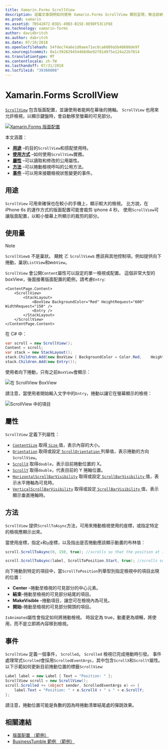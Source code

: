```yaml
---
title: Xamarin.Forms ScrollView
description: 這篇文章說明如何使用 Xamarin.Forms ScrollView 類別呈現，無法容納在一個畫面上，而且具有內容挪出空間的鍵盤配置。
ms.prod: xamarin
ms.assetid: 7B542872-B3D1-49B3-B15E-0E98F53C1F6E
ms.technology: xamarin-forms
author: davidbritch
ms.author: dabritch
ms.date: 07/10/2018
ms.openlocfilehash: 54fdec74a6e1d0aee71ec0ca6809a5b40680de9f
ms.sourcegitcommit: 0a1c392829454468dbe92f81d975e124a22b7014
ms.translationtype: MT
ms.contentlocale: zh-TW
ms.lasthandoff: 07/31/2018
ms.locfileid: "39360808"
---
```

# <a name="xamarinforms-scrollview"></a>Xamarin.Forms ScrollView

[`ScrollView`](xref:Xamarin.Forms.ScrollView) 包含版面配置，並讓使用者能夠在幕後的捲軸。 `ScrollView` 也用來允許檢視，以顯示鍵盤時，會自動移至螢幕的可見部分。

[![](scroll-view-images/layouts-sml.png "Xamarin.Forms 版面配置")](scroll-view-images/layouts.png#lightbox "Xamarin.Forms 版面配置")

本文涵蓋：

- **[用途](#purpose)** &ndash;的目的`ScrollView`和搭配使用時。
- **[使用方式](#usage)** &ndash;如何使用`ScrollView`實務。
- **[屬性](#properties)** &ndash;可以讀取和修改的公用屬性。
- **[方法](#methods)** &ndash;可以捲動檢視呼叫的公用方法。
- **[事件](#events)** &ndash;可以用來接聽檢視狀態變更的事件。

## <a name="purpose"></a>用途

`ScrollView` 可用來確保也在較小的手機上，顯示較大的檢視。 比方說，在 iPhone 6s 的運作方式的版面配置可能會裁剪 iphone 4 秒。 使用`ScrollView`可讓版面配置，以較小螢幕上所顯示的裁剪的部分。

## <a name="usage"></a>使用量

> [!NOTE]
> `ScrollView`s 不是巢狀。 颾魤 ㄛ `ScrollView`s 應該與其他控制項，例如提供向下捲動，巢狀`ListView`和`WebView`。

`ScrollView` 會公開`Content`屬性可以設定的單一檢視或配置。 這個非常大型的 boxView，後面接著版面配置的範例，請考慮`Entry`:

```xaml
<ContentPage.Content>
    <ScrollView>
        <StackLayout>
            <BoxView BackgroundColor="Red" HeightRequest="600" WidthRequest="150" />
            <Entry />
        </StackLayout>
    </ScrollView>
</ContentPage.Content>
```

在 C# 中：

```csharp
var scroll = new ScrollView();
Content = scroll;
var stack = new StackLayout();
stack.Children.Add(new BoxView { BackgroundColor = Color.Red,    HeightRequest = 600, WidthRequest = 600 });
stack.Children.Add(new Entry());
```

使用者向下捲動，只有之前`BoxView`會顯示：

![](scroll-view-images/scroll-start.png "在 ScrollView BoxView")

請注意，當使用者開始輸入文字中的`Entry`，捲動以讓它在螢幕顯示的檢視：

![](scroll-view-images/scroll-end.png "ScrollView 中的項目")

## <a name="properties"></a>屬性

`ScrollView` 定義下列屬性：

- [`ContentSize`](xref:Xamarin.Forms.ScrollView.ContentSizeProperty) 取得[ `Size` ](xref:Xamarin.Forms.Size)值，表示內容的大小。
- [`Orientation`](xref:Xamarin.Forms.ScrollView.OrientationProperty) 取得或設定[ `ScrollOrientation` ](xref:Xamarin.Forms.ScrollOrientation)列舉值，表示捲動的方向`ScrollView`。
- [`ScrollX`](xref:Xamarin.Forms.ScrollView.ScrollXProperty) 取得`double`，表示目前捲動位置的 X。
- [`ScrollY`](xref:Xamarin.Forms.ScrollView.ScrollYProperty) 取得`double`，代表目前的 Y 捲軸位置。
- [`HorizontalScrollBarVisibility`](xref:Xamarin.Forms.ScrollView.HorizontalScrollBarVisibilityProperty) 取得或設定[ `ScrollBarVisibility` ](xref:Xamarin.Forms.ScrollBarVisibility)值，表示水平捲軸為可見時。
- [`VerticalScrollBarVisibility`](xref:Xamarin.Forms.ScrollView.VerticalScrollBarVisibilityProperty) 取得或設定[ `ScrollBarVisibility` ](xref:Xamarin.Forms.ScrollBarVisibility)值，表示顯示垂直捲軸時。

## <a name="methods"></a>方法

`ScrollView` 提供`ScrollToAsync`方法，可用來捲動檢視使用的座標，或指定特定的檢視應顯示出來。

當使用座標，指定`x`和`y`座標，以及指出是否捲動應該顯示動畫的布林值：

```csharp
scroll.ScrollToAsync(0, 150, true); //scrolls so that the position at 150px from the top is visible

scroll.ScrollToAsync(label, ScrollToPosition.Start, true); //scrolls so that the label is at the start of the list
```

向下捲動到特定的項目中，當`ScrollToPosition`列舉型別指定檢視中的項目出現的位置：

- **Center** &ndash;捲動至檢視的可見部分的中心元素。
- **結束**&ndash;捲動至檢視的可見部分結尾的項目。
- **MakeVisible** &ndash;捲動項目，讓您可在檢視內為可見。
- **開始**&ndash;捲動至檢視的可見部分開頭的項目。

`IsAnimated`屬性會指定如何將捲動檢視。 時設定為 true，動畫更為順暢，將使用，而不是立即將內容移到檢視。

## <a name="events"></a>事件

`ScrollView` 定義一個事件， `Scrolled`。 `Scrolled` 檢視已完成捲動時引發。 事件處理常式`Scrolled`會採用`ScrolledEventArgs`，其中包含`ScrollX`和`ScrollY`屬性。 以下示範如何更新目前捲動位置的標籤`ScrollView`:

```csharp
Label label = new Label { Text = "Position: " };
ScrollView scroll = new ScrollView();
scroll.Scrolled += (object sender, ScrolledEventArgs e) => {
    label.Text = "Position: " + e.ScrollX + " x " + e.ScrollY;
};
```

請注意，捲動位置可能是負數的因為時捲動清單結尾處的彈跳效果。


## <a name="related-links"></a>相關連結

- [版面配置 （範例）](https://developer.xamarin.com/samples/xamarin-forms/UserInterface/Layout/)
- [BusinessTumble 範例 （範例）](https://developer.xamarin.com/samples/xamarin-forms/UserInterface/BusinessTumble/)

